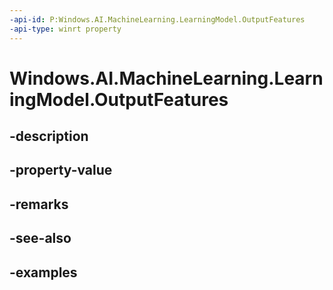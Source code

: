```yaml
---
-api-id: P:Windows.AI.MachineLearning.LearningModel.OutputFeatures
-api-type: winrt property
---
```


<!-- Property syntax.
public IVectorView<ILearningModelFeatureDescriptor> OutputFeatures { get; }
-->

# Windows.AI.MachineLearning.LearningModel.OutputFeatures

## -description

## -property-value

## -remarks

## -see-also

## -examples

